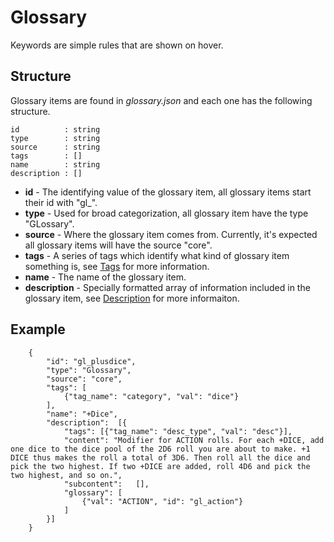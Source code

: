 # Glossary

Keywords are simple rules that are shown on hover.

## Structure

Glossary items are found in *glossary.json* and each one has the following structure.

```
id          : string
type        : string
source      : string
tags        : []
name        : string
description : []
```

- **id** - The identifying value of the glossary item, all glossary items start their id with "gl_".
- **type** - Used for broad categorization, all glossary item have the type "GLossary".
- **source** - Where the glossary item comes from. Currently, it's expected all glossary items will have the source "core".
- **tags** - A series of tags which identify what kind of glossary item something is, see [Tags](../Tags.md) for more information.
- **name** - The name of the glossary item.
- **description** - Specially formatted array of information included in the glossary item, see [Description](../Description.md) for more informaiton.

## Example

```
    {
        "id": "gl_plusdice",
        "type": "Glossary",
        "source": "core",
        "tags": [
            {"tag_name": "category", "val": "dice"}
        ],
        "name": "+Dice",
        "description":  [{
            "tags": [{"tag_name": "desc_type", "val": "desc"}],
            "content": "Modifier for ACTION rolls. For each +DICE, add one dice to the dice pool of the 2D6 roll you are about to make. +1 DICE thus makes the roll a total of 3D6. Then roll all the dice and pick the two highest. If two +DICE are added, roll 4D6 and pick the two highest, and so on.",
            "subcontent":   [],
            "glossary": [
                {"val": "ACTION", "id": "gl_action"}
            ]
        }]
    }
```